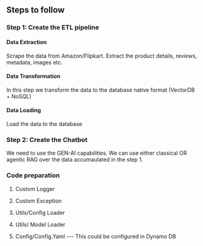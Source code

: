 ## Steps to follow

### Step 1: Create the ETL pipeline

#### Data Extraction

Scrape the data from Amazon/Flipkart. Extract the product details, reviews, metadata, images etc.

#### Data Transformation

In this step we transform the data to the database native format (VectorDB + NoSQL)

#### Data Loading

Load the data to the database

### Step 2: Create the Chatbot

We need to use the GEN-AI capabilities. We can use either classical OR agentic RAG over the data accumaulated in the step 1.

### Code preparation

1. Custom Logger
2. Custom Exception
3. Utils/Config Loader
4. Utils/ Model Loader

5. Config/Config.Yaml --- This could be configured in Dynamo DB

